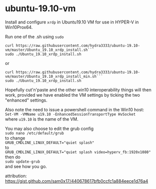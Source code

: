 # ubuntu-19.10-vm

Install and configure ```xrdp``` in Ubuntu19.10 VM for use in HYPER-V in Win10Prox64.

Run one of the .sh using ```sudo```  
```
curl https://raw.githubusercontent.com/hydra3333/ubuntu-19.10-vm/master/Ubuntu_19.10_xrdp_install.sh```
sudo ./Ubuntu_19.10_xrdp_install.sh
```
or
```
curl https://raw.githubusercontent.com/hydra3333/ubuntu-19.10-vm/master/Ubuntu_19.10_xrdp_install_min.sh```
sudo ./Ubuntu_19.10_xrdp_install.sh
```

Hopefully cut'n'paste and the other win10 interoperability things will then work,
provided we have enabled the VM settings by ticking the two "enhanced" settings.

Also note the need to issue a powershell command in the Win10 host:  
     ```Set-VM -VMName u19.10 -EnhancedSessionTransportType HvSocket```  
where ```u19.10``` is the name of the VM.

You may also choose to edit the grub config  
```sudo nano /etc/default/grub```  
to change  
```GRUB_CMDLINE_LINUX_DEFAULT="quiet splash"```  
to  
```GRUB_CMDLINE_LINUX_DEFAULT="quiet splash video=hyperv_fb:1920x1080"```  
then do  
```sudo update-grub```  
and see how you go.

attribution:
https://gist.github.com/sam0x17/440678617bfb0ccfc1a884eece1d76a4
